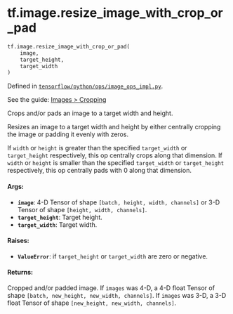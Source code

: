 <div itemscope itemtype="http://developers.google.com/ReferenceObject">
<meta itemprop="name" content="tf.image.resize_image_with_crop_or_pad" />
</div>

# tf.image.resize_image_with_crop_or_pad

``` python
tf.image.resize_image_with_crop_or_pad(
    image,
    target_height,
    target_width
)
```



Defined in [`tensorflow/python/ops/image_ops_impl.py`](https://www.tensorflow.org/code/tensorflow/python/ops/image_ops_impl.py).

See the guide: [Images > Cropping](../../../../api_guides/python/image.md#Cropping)

Crops and/or pads an image to a target width and height.

Resizes an image to a target width and height by either centrally
cropping the image or padding it evenly with zeros.

If `width` or `height` is greater than the specified `target_width` or
`target_height` respectively, this op centrally crops along that dimension.
If `width` or `height` is smaller than the specified `target_width` or
`target_height` respectively, this op centrally pads with 0 along that
dimension.

#### Args:

* <b>`image`</b>: 4-D Tensor of shape `[batch, height, width, channels]` or
         3-D Tensor of shape `[height, width, channels]`.
* <b>`target_height`</b>: Target height.
* <b>`target_width`</b>: Target width.


#### Raises:

* <b>`ValueError`</b>: if `target_height` or `target_width` are zero or negative.


#### Returns:

Cropped and/or padded image.
If `images` was 4-D, a 4-D float Tensor of shape
`[batch, new_height, new_width, channels]`.
If `images` was 3-D, a 3-D float Tensor of shape
`[new_height, new_width, channels]`.